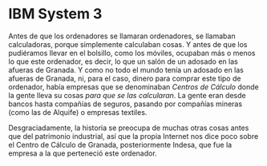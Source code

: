 # IBM System 3

Antes de que los ordenadores se llamaran ordenadores, se llamaban
calculadoras, porque simplemente calculaban cosas. Y antes de que los
pudiéramos llevar en el bolsillo, como los móviles, ocupaban más o
menos lo que este ordenador, es decir, lo que un salón de un adosado
en las afueras de Granada. Y como no todo el mundo tenía un adosado en
las afueras de Granada, ni, para el caso, dinero para comprar este
tipo de ordenador, había empresas que se denominaban *Centros de
Cálculo* donde la gente lleva su cosas *para que se las
calcularan*. La gente eran desde bancos hasta compañías de seguros,
pasando por compañías mineras (como las de Alquife) o empresas
textiles.

Desgraciadamente, la historia se preocupa de muchas otras cosas antes
que del patrimonio industrial, así que la propia Internet nos dice
poco sobre el Centro de Cálculo de Granada, posteriormente Indesa, que
fue la empresa a la que perteneció este ordenador. 
